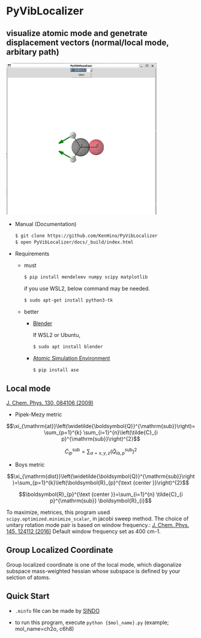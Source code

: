 # PyVibLocalizer
## visualize atomic mode and genetrate displacement vectors (normal/local mode, arbitary path)

<img src="./docs/pic/ch2o.png" width="400">

- Manual (Documentation)
    ```bash
    $ git clone https://github.com/KenHino/PyVibLocalizer
    $ open PyVibLocalizer/docs/_build/index.html
    ```

- Requirements
    - must
        ```bash
        $ pip install mendeleev numpy scipy matplotlib
        ```
        if you use WSL2, below command may be needed.
        ```bash
        $ sudo apt-get install python3-tk
        ```

    - better
        - [Blender](https://www.blender.org/)

            If WSL2 or Ubuntu,
            ```bash
            $ sudo apt install blender
            ```

        - [Atomic Simulation Environment](https://wiki.fysik.dtu.dk/ase/)
            ```bash
            $ pip install ase
            ```


## Local mode
[J. Chem. Phys. 130, 084106 (2009)](https://doi.org/10.1063/1.3077690)

- Pipek-Mezy metric

$$\xi_{\mathrm{at}}\left(\widetilde{\boldsymbol{Q}}^{\mathrm{sub}}\right)=\sum_{p=1}^{k} \sum_{i=1}^{n}\left(\tilde{C}_{i p}^{\mathrm{sub}}\right)^{2}$$

$$\tilde{C}_{i p}^{\mathrm{sub}}=\sum_{\alpha=x, y, z}\left(\tilde{Q}_{i \alpha, p}^{\mathrm{sub}}\right)^{2}$$

- Boys metric

$$\xi_{\mathrm{dist}}\left(\widetilde{\boldsymbol{Q}}^{\mathrm{sub}}\right)=\sum_{p=1}^{k}\left(\boldsymbol{R}_{p}^{\text {center }}\right)^{2}$$

$$\boldsymbol{R}_{p}^{\text {center }}=\sum_{i=1}^{n} \tilde{C}_{i p}^{\mathrm{sub}} \boldsymbol{R}_{i}$$

To maximize, metrices, this program used `scipy.optimized.minimize_scalar`, in jacobi sweep method. The choice of unitary rotation mode pair is based on window frequency.: [J. Chem. Phys. 145, 124112 (2016)](https://doi.org/10.1063/1.4963109) Default window frequency set as 400 cm-1.

## Group Localized Coordinate
Group localized coordinate is one of the local mode, which diagonalize subspace mass-weighted hessian whose subspace is defined by your selction of atoms.


## Quick Start
- `.minfo` file can be made by [SINDO](https://tms.riken.jp/research/software/sindo/)

- to run this program, execute `python {$mol_name}.py` (example; mol_name=ch2o, c6h8)
